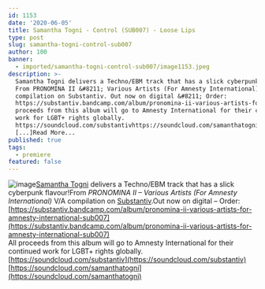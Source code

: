 ```yaml
---
id: 1153
date: '2020-06-05'
title: Samantha Togni - Control (SUB007) - Loose Lips
type: post
slug: samantha-togni-control-sub007
author: 100
banner:
  - imported/samantha-togni-control-sub007/image1153.jpeg
description: >-
  Samantha Togni delivers a Techno/EBM track that has a slick cyberpunk flavour!
  From PRONOMINA II &#8211; Various Artists (For Amnesty International) V/A
  compilation on Substantiv. Out now on digital &#8211; Order:
  https://substantiv.bandcamp.com/album/pronomina-ii-various-artists-for-amnesty-international-sub007All
  proceeds from this album will go to Amnesty International for their continued
  work for LGBT+ rights globally.
  https://soundcloud.com/substantivhttps://soundcloud.com/samanthatogni
  [...]Read More...
published: true
tags:
  - premiere
featured: false
---
```

![image](../imported/samantha-togni-control-sub007/image1153.jpeg)[Samantha Togni](https://www.residentadvisor.net/dj/samanthatogni) delivers a Techno/EBM track that has a slick cyberpunk flavour!From _PRONOMINA II – Various Artists (For Amnesty International)_ V/A compilation on [Substantiv](https://www.residentadvisor.net/record-label.aspx?id=16419).Out now on digital – Order: [](https://substantiv.bandcamp.com/album/pronomina-ii-various-artists-for-amnesty-international-sub007)[https://substantiv.bandcamp.com/album/pronomina-ii-various-artists-for-amnesty-international-sub007](https://substantiv.bandcamp.com/album/pronomina-ii-various-artists-for-amnesty-international-sub007)  
All proceeds from this album will go to Amnesty International for their continued work for LGBT+ rights globally.[https://soundcloud.com/substantiv](https://soundcloud.com/substantiv)  
[](https://soundcloud.com/samanthatogni)[https://soundcloud.com/samanthatogni](https://soundcloud.com/samanthatogni)